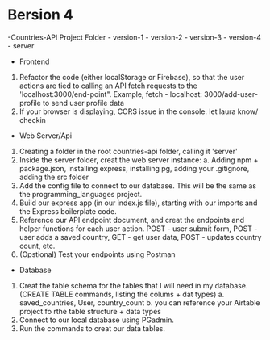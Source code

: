 # Bersion 4
-Countries-API Project Folder
    - version-1
    - version-2
    - version-3
    - version-4
    - server

- Frontend
1. Refactor the code (either localStorage or Firebase), so that the user actions are tied to calling an API fetch requests to the 'localhost:3000/end-point". Example, fetch - localhost: 3000/add-user-profile to send user profile data
2. If your browser is displaying, CORS issue in the console. let laura know/ checkin

- Web Server/Api
1. Creating a folder in the root countries-api folder, calling it 'server'
2. Inside the server folder, creat the web server instance:
    a. Adding npm + package.json, installing express, installing pg, adding your .gitignore, adding the src folder
3. Add the config file to connect to our database. This will be the same as the programming_languages project.
4. Build our express app (in our index.js file), starting with our imports and the Express boilerplate code.
5. Reference our API endpoint document, and creat the endpoints and helper functions for each user action. POST - user submit form, POST - user adds a saved country, GET - get user data, POST - updates country count, etc.
6. (Opstional) Test your endpoints using Postman


- Database
1. Creat the table schema for the tables that  I will need in my database.
    (CREATE TABLE commands, listing the colums + dat types)
        a. saved_countries, User, country_count
        b. you can reference your Airtable project fo rthe table structure + data types
2. Connect to our local database using PGadmin.
3. Run the commands to creat our data tables.

